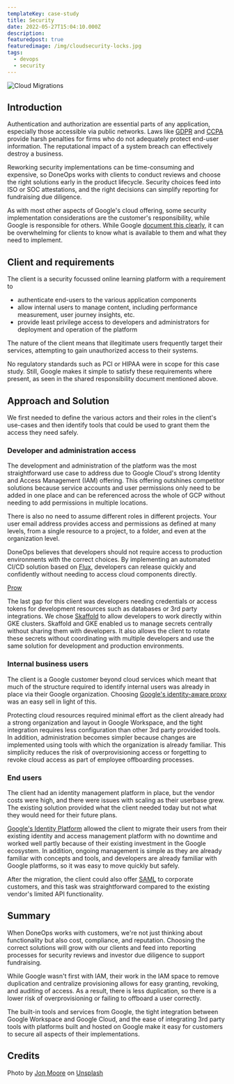 ```yaml
---
templateKey: case-study
title: Security
date: 2022-05-27T15:04:10.000Z
description:
featuredpost: true
featuredimage: /img/cloudsecurity-locks.jpg
tags:
  - devops
  - security
---
```


![Cloud Migrations](/img/cloudsecurity-locks.jpg)

## Introduction

Authentication and authorization are essential parts of any application, especially those accessible via public networks. Laws like [GDPR](https://gdpr-info.eu/) and [CCPA](https://oag.ca.gov/privacy/ccpa) provide harsh penalties for firms who do not adequately protect end-user information. The reputational impact of a system breach can effectively destroy a business.

Reworking security implementations can be time-consuming and expensive, so DoneOps works with clients to conduct reviews and choose the right solutions early in the product lifecycle. Security choices feed into ISO or SOC attestations, and the right decisions can simplify reporting for fundraising due diligence.

As with most other aspects of Google's cloud offering, some security implementation considerations are the customer's responsibility, while Google is responsible for others. While Google [document this clearly](https://services.google.com/fh/files/misc/gcp_pci_srm__apr_2019.pdf), it can be overwhelming for clients to know what is available to them and what they need to implement.

## Client and requirements

The client is a security focussed online learning platform with a requirement to

- authenticate end-users to the various application components
- allow internal users to manage content, including performance measurement, user journey insights, etc.
- provide least privilege access to developers and administrators for deployment and operation of the platform

The nature of the client means that illegitimate users frequently target their services, attempting to gain unauthorized access to their systems.

No regulatory standards such as PCI or HIPAA were in scope for this case study. Still, Google makes it simple to satisfy these requirements where present, as seen in the shared responsibility document mentioned above.

## Approach and Solution

We first needed to define the various actors and their roles in the client's use-cases and then identify tools that could be used to grant them the access they need safely.

### Developer and administration access

The development and administration of the platform was the most straightforward use case to address due to Google Cloud's strong Identity and Access Management (IAM) offering. This offering outshines competitor solutions because service accounts and user permissions only need to be added in one place and can be referenced across the whole of GCP without needing to add permissions in multiple locations.

There is also no need to assume different roles in different projects. Your user email address provides access and permissions as defined at many levels, from a single resource to a project, to a folder, and even at the organization level.

DoneOps believes that developers should not require access to production environments with the correct choices. By implementing an automated CI/CD solution based on [Flux](​​https://fluxcd.io/), developers can release quickly and confidently without needing to access cloud components directly.

[Prow](​​https://github.com/kubernetes/test-infra/tree/master/prow)

The last gap for this client was developers needing credentials or access tokens for development resources such as databases or 3rd party integrations. We chose [Skaffold](https://skaffold.dev/) to allow developers to work directly within GKE clusters. Skaffold and GKE enabled us to manage secrets centrally without sharing them with developers. It also allows the client to rotate these secrets without coordinating with multiple developers and use the same solution for development and production environments.

### Internal business users

The client is a Google customer beyond cloud services which meant that much of the structure required to identify internal users was already in place via their Google organization. Choosing [Google's identity-aware proxy](https://cloud.google.com/iap) was an easy sell in light of this.

Protecting cloud resources required minimal effort as the client already had a strong organization and layout in Google Workspace, and the tight integration requires less configuration than other 3rd party provided tools. In addition, administration becomes simpler because changes are implemented using tools with which the organization is already familiar. This simplicity reduces the risk of overprovisioning access or forgetting to revoke cloud access as part of employee offboarding processes.

### End users

The client had an identity management platform in place, but the vendor costs were high, and there were issues with scaling as their userbase grew. The existing solution provided what the client needed today but not what they would need for their future plans.

[Google's Identity Platform](https://cloud.google.com/identity-platform) allowed the client to migrate their users from their existing identity and access management platform with no downtime and worked well partly because of their existing investment in the Google ecosystem. In addition, ongoing management is simple as they are already familiar with concepts and tools, and developers are already familiar with Google platforms, so it was easy to move quickly but safely.

After the migration, the client could also offer [SAML](https://en.wikipedia.org/wiki/Security_Assertion_Markup_Language) to corporate customers, and this task was straightforward compared to the existing vendor's limited API functionality.

## Summary

When DoneOps works with customers, we're not just thinking about functionality but also cost, compliance, and reputation. Choosing the correct solutions will grow with our clients and feed into reporting processes for security reviews and investor due diligence to support fundraising.

While Google wasn't first with IAM, their work in the IAM space to remove duplication and centralize provisioning allows for easy granting, revoking, and auditing of access. As a result, there is less duplication, so there is a lower risk of overprovisioning or failing to offboard a user correctly.

The built-in tools and services from Google, the tight integration between Google Workspace and Google Cloud, and the ease of integrating 3rd party tools with platforms built and hosted on Google make it easy for customers to secure all aspects of their implementations.

## Credits

Photo by [Jon Moore](https://unsplash.com/@thejmoore) on [Unsplash](https://unsplash.com/s/photos/options?utm_source=unsplash&utm_medium=referral&utm_content=creditCopyText)
